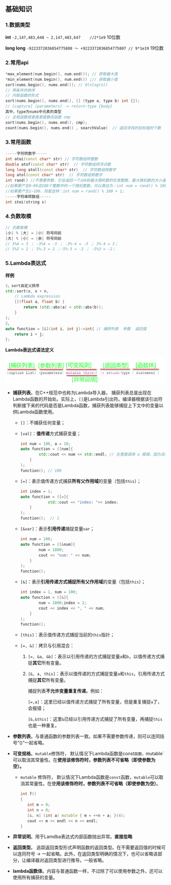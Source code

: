 ## 基础知识

### 1.数据类型

**int**					`-2,147,483,648 ~ 2,147,483,647    //2*1e9` 10位数

**long long**		`-9223372036854775808 ～ +9223372036854775807 // 9*1e19` 19位数

### 2.常用api

```c++
*max_element(num.begin(), num.end()); // 获取最大值   
*min_element(num.begin(), num.end()) ;// 获取最小值
sort(nums.begin(), nums.end()); // O(nlog(n))
// 带条件的排序
// 内联函数的形式
sort(nums.begin(), nums.end(), [] (type a, type b) int {});
// [capture] (parameters) -> return-type {body}
其中，type为nums中元素的类型
// 全局函数或者类里面静态函数 cmp
sort(nums.begin(), nums.end(), cmp);
count(nums.begin(), nums.end() , searchValue)  // 返回寻找的目标值的个数
```

### 3.常用函数

```c++
-----字符转数字-----
int atoi(const char* str) // 字符数组转整数
double atof(const char* str)  // 字符数组转浮点数
long long atoll(const char* str)  // 字符数组转数字
long atol(const char* str)  // 字符数组转数字
int rand() //不需要参数，它会返回一个从0到最大随机数的任意整数，最大随机数的大小通常是固定的一个大整数。
//如果要产生0~99这100个整数中的一个随机整数，可以表达为：int num = rand() % 100;
//如果要产生1~100，则是这样：int num = rand() % 100 + 1;  
-----字符串转数组-----
int stoi(string s) 
```

### 4.负数取模

```c++
// 负数取模
|小| % |大| = |小| 符号同前
|大| % |小| = |余| 符号同前
// 3%4 = 3 ； -3%4 = -3 ； -3%-4 = -3 ； 3%-4 = 3；
// 5%3 = 2 ； 5%-3 = 2 ；-5%-3 = -2 ； -5%3 = -2；
```

### 5.Lambda表达式

**样例**

```c++
1、sort自定义排序
std::sort(x, x + n,
    // Lambda expression
    [](float a, float b) {            
        return (std::abs(a) < std::abs(b));
    }
);
2、
auto function = [&](int i, int j)->int{ // 捕获列表  参数  返回值
    return i + j;
};
```

**Lambda表达式语法定义**

![image-20230525150809334](typora文档图片/image-20230525150809334.png)

- **捕获列表**。在C++规范中也称为Lambda导入器， 捕获列表总是出现在Lambda函数的开始处。实际上，`[]`是Lambda引出符。编译器根据该引出符判断接下来的代码是否是Lambda函数，捕获列表能够捕捉上下文中的变量以供Lambda函数使用。

    - `[]`：不捕获任何变量；

    - `[val]`：**值传递**方式捕获变量；

        ```c++
        int num = 100, a = 10;
        auto function = ([num]{
                std::cout << num << std::endl; // 在里面调用 a 报错，因为没有传递值
            }
        );
        function(); // 100
        ```

    - `[=]`：表示值传递方式捕获**所有父作用域**的变量（包括`this`）；

        ```c++
        int index = 1;
        auto function = ([=]{
                    std::cout << "index: "<< index;
            }
        );
        function();  // 1
        ```

        

    - `[&var]`：表示**引用传递**捕捉变量`var`；

        ```c++
        int num = 100;
        auto function = ([&num]{
                num = 1000;
                cout << "num: " << num;
            }
        );
        function();
        ```

    - `[&]`：表示**引用传递方式捕捉所有父作用域**的变量（包括`this`）；

        ```c++
        int index = 1, num = 100;
        auto function = ([&]{
                num = 1000;index = 2;
                cout << index << ", " << num;
            }
        );
        function();
        ```

    - `[this]`：表示值传递方式捕捉当前的`this`指针；

    - `[=, &]`：拷贝与引用混合：

        1. `[=, &a, &b]`：表示以引用传递的方式捕捉变量`a`和`b`，以值传递方式捕捉**其它**所有变量。

        2. `[&, a, this]`：表示以值传递的方式捕捉变量`a`和`this`，引用传递方式捕捉**其它**所有变量。

            捕捉列表**不允许变量重复传递**。例如：

            `[=,a]`：这里已经以值传递方式捕捉了所有变量，但是重复捕捉`a`了，会报错；

            `[&,&this]`：这里`&`已经以引用传递方式捕捉了所有变量，再捕捉`this`也是一种重复。

            

- **参数列表**。与普通函数的参数列表一致。如果不需要参数传递，则可以连同括号“()”一起省略。

- **可变规格**。`mutable`修饰符， 默认情况下Lambda函数是const`函数，`mutable`可以取消其常量性。在**使用该修饰符时，参数列表不可省略（即使参数为空）。**

    - `mutable` 修饰符， 默认情况下Lambda函数是`const`函数，`mutable`可以取消其常量性。在使**用该修饰符时，参数列表不可省略（即使参数为空）**。

        ```c++
        int f()
        {
           int m = 0;
           int n = 0;
           [&, n] (int a) mutable { m = ++n + a; }(4);
           cout << m << endl << n << endl;
        }
        
        ```

        

- **异常说明**。用于Lamdba表达式内部函数抛出异常。**直接忽略**

- **返回类型**。 追踪返回类型形式声明函数的返回类型。在不需要返回值的时候可以连同符号 -> 一起省略。此外，在返回类型明确的情况下，也可以省略该部分，让编译器对返回类型进行推导。一般省略。

- **lambda函数体**。内容与普通函数一样，不过除了可以使用参数之外，还可以使用所有捕获的变量。
